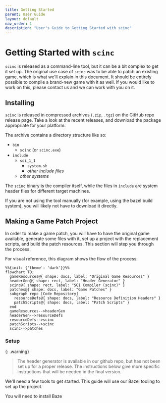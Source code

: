 ```yaml
---
title: Getting Started
parent: User Guide
layout: default
nav_order: 1
description: "User's Guide to Getting Started with scinc"
---
```


# Getting Started with `scinc`

`scinc` is released as a command-line tool, but it can be a bit complex to get it set up. The original use case of `scinc` was to be able to patch an existing game, which is what we'll explain in this document. It should be entirely possible to compile a brand-new game with it as well. If you would like to work on this, please contact us and we can work with you on it.

## Installing

`scinc` is released in compressed archives (`.zip`, `.tgz`) on the GitHub repo release page. Take a look at the recent releases, and download the package appropriate for your platform.

The archive contains a directory structure like so:

- `bin`
  - `scinc` (or `scinc.exe`)
- `include`
  - `sci_1_1`
    - `system.sh`
    - *other include files*
  - *other systems*

The `scinc` binary is the compiler itself, while the files in `include` are system header files for different target machines.

If you are not using the tool manually (for example, using the bazel build system), you will likely not have to download it directly.

## Making a Game Patch Project

In order to make a game patch, you will have to have the original game available, generate some files with it, set up a project with the replacement scripts, and build the patch resources. This section will step you through the process.

For visual reference, this diagram shows the flow of the process:

```mermaid
%%{init: {'theme': 'dark'}}%%
flowchart TD;
  gameResources@{ shape: docs, label: "Original Game Resources" }
  headerGen@{ shape: rect, label: "Header Generator" }
  scinc@{ shape: rect, label: "SCI Compiler (scinc)" }
  patches@{ shape: docs, label: "Game Patches" }
  subgraph repo [Code Repository]
    resourceDefs@{ shape: docs, label: "Resource Definition Headers" }
    patchScripts@{ shape: docs, label: "Patch Scripts" }
  end
  gameResources-->headerGen
  headerGen-->resourceDefs
  resourceDefs-->scinc
  patchScripts-->scinc
  scinc-->patches
```

### Setup

{: .warning}
> The header generator is available in our github repo, but has not been set up for a proper release. The instructions below give more specific instructions that will be needed in the final version.

We'll need a few tools to get started. This guide will use our Bazel tooling to set up the project.

You will need to install Baze
